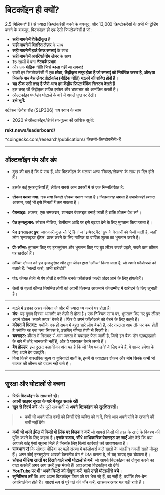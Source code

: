 # बिटकॉइन ही क्यों?
2.5 मिलियन* (!) से ज़्यादा क्रिप्टोकरेंसी बनने के बावजूद,
और 13,000 क्रिप्टोकरेंसी के अभी भी ट्रेडिंग करने के बावजूद, बिटकॉइन ही एक ऐसी क्रिप्टोकरेंसी है जो:

* **सही मायने में विकेंद्रीकृत** है
* **सही मायने में वितरित लेज़र** के साथ
* **सही मायने में हार्ड कैप्ड सप्लाई** के साथ
* **सही मायने में अपरिवर्तनीय लेज़र** के साथ
* 15 सालों में बना **नेटवर्क प्रभाव**
* और एक **मौद्रिक नीति जिसे बदला नहीं जा सकता!**
* बाकी हर क्रिप्टोकरेंसी में एक **छोटा, केंद्रीकृत समूह
होता है जो सप्लाई को नियंत्रित करता है, और/या जिसके पास
बेस लेयर प्रोटोकॉल (मौद्रिक
नीति) बदलने की शक्ति होती है।**
* **यह ठीक उसी तरह है जैसे आज हम केंद्रीय फ़िएट बैंकिंग सिस्टम
देखते हैं**
* इस तरह की केंद्रीकृत शक्ति हेरफेर और
भ्रष्टाचार को आमंत्रित करती है।
* ऑल्टकॉइन पंप/डंप घोटाले के बारे में अगले पृष्ठ पर देखें।
* **इसे सुनें:**

स्टीफन लिवेरा पॉड (SLP306) गाय स्वान के साथ

* 2020 से ऑल्टकॉइन/डेफी रग-पुल्स की आंशिक सूची:

**rekt.news/leaderboard/**

*coingecko.com/research/publications/
कितनी-क्रिप्टोकरेंसी-हैं

---

## ऑल्टकॉइन पंप और डंप
* दुख की बात है कि ये सच हैं, और बिटकॉइन के अलावा अन्य 'क्रिप्टो/टोकन' के साथ हर दिन होते हैं।
* इसके कई पुनरावृत्तियाँ हैं, लेकिन सबसे
आम प्रकारों में से एक निम्नलिखित है:

* **टोकन बनाया गया:** एक नया क्रिप्टो टोकन बनाया जाता है। जितना यह लगता है उससे कहीं ज़्यादा आसान, कोई भी इसे मिनटों में कर सकता है।
* **वेबसाइट:** अक्सर, एक चमकदार, शानदार वेबसाइट बनाई जाती है
ताकि टोकन वैध लगे।
* **पेड इन्फ्लुएंसर:** सोशल मीडिया,
टेलीग्राम आदि पर इसे बढ़ावा देने के लिए भुगतान किया जाता है।
* **पेड इनसाइडर ग्रुप:** जानकारी कुछ सौ 'ट्रेडिंग' या 'इन्वेस्टमेंट'
ग्रुप के नेताओं को भेजी जाती है, जहाँ लोग 'इनसाइडर इंटेल'
प्राप्त करने के लिए मासिक या वार्षिक शुल्क का भुगतान करते हैं।
* **प्री-लॉन्च:** भुगतान किए गए इन्फ्लुएंसर और भुगतान किए गए ग्रुप लीडर सबसे पहले, सबसे कम कीमत पर खरीदते हैं।
* **लॉन्च:** टोकन को इन इन्फ्लुएंसर
और ग्रुप लीडर द्वारा 'लॉन्च' किया जाता है, जो अपने फॉलोअर्स को बताते हैं: "जल्दी करो,
अभी खरीदो!"
* **पंप:** कीमत तेज़ी से पंप होती है क्योंकि उनके फॉलोअर्स जल्दी अंदर आने के लिए हांफते हैं।
* तेज़ी से बढ़ती कीमत नियमित लोगों को
अपनी किस्मत आज़माने की उम्मीद में खरीदने के लिए लुभाती है।

---

* बदले में इसका असर कीमत को
और भी ज़्यादा पंप करने पर होता है।
* **डंप:** यह दुखद हिस्सा आमतौर पर तेज़ी से होता है। एक निश्चित
समय पर, भुगतान किए गए ग्रुप लीडर अपने टोकन 'सबसे ऊपर' बेचते हैं। फिर वे अपने फॉलोअर्स को बेचने के लिए कहते हैं।
* **कीमत में गिरावट:** क्योंकि एक ही समय में बहुत सारे लोग बेचते हैं, और तरलता आम तौर पर कम होती है क्योंकि यह
एक नया सिक्का है, इसलिए कीमत तेज़ी से गिरती है।
* **घबराहट:** कीमत में गिरावट से आम जनता में घबराहट फैल जाती है,
जिन्हें इन बैक-डोर गड़बड़झाले के बारे में कोई जानकारी नहीं है, और वे घबराकर बेचने लगते हैं।
* **बैग होल्डर:** इस दुखद कहानी का अंत यह है कि जो
'बैग पकड़ने' के लिए बचे हैं, वे शायद हमेशा के लिए अपने बैग पकड़ेंगे।
* बिना किसी वास्तविक मूल्य या बुनियादी बातों के, इनमें से ज़्यादातर
टोकन और मीम सिक्के कभी भी बाज़ार
की कीमत को वापस नहीं पाते हैं।

---

## सुरक्षा और घोटालों से बचना
* **सिर्फ़ बिटकॉइन के साथ बने रहें।**
* **अपनी साइबर सुरक्षा के बारे में बहुत सतर्क रहें!**
* **खुद से रिसर्च करें** और पूरी सावधानी से **अपने बिटकॉइन को सुरक्षित रखें**।

>* **कभी भी अपने सीड शब्दों को किसी ऐसे व्यक्ति को न दें,
जिसे आप अपने सोने के खजाने की चाबी नहीं देंगे!**

* **कभी भी अपने ईमेल में किसी भी लिंक पर क्लिक न करें** जो आपसे
किसी भी तरह के खाते के विवरण की पुष्टि करने के लिए कहता है। **इसके बजाय, सीधे आधिकारिक वेबसाइट पर जाएँ** और देखें कि क्या आपको
कोई ऐसी सूचना मिली है जिसके लिए किसी कार्रवाई की आवश्यकता है।
* **सावधान रहें** कि सोशल मीडिया पर बड़ी संख्या में फॉलोअर्स वाले खातों के अंतहीन नकली खाते मौजूद हैं। अगर कोई
इन्फ्लुएंसर आपको बेतरतीब ढंग से DM करता है, तो यह शायद एक घोटाला है।
* **सोशल मीडिया खातों पर दिखने वाले सभी घोटालों से बचें**, जो आपके बिटकॉइन को दोगुना करने का वादा करते हैं अगर आप
उन्हें कुछ भेजते हैं! आप अपना बिटकॉइन खो देंगे!
* **YouTube पर भी 'अपने क्रिप्टो को दोगुना करें' वाले उन्हीं घोटालों से बचें**।
* **सुनिश्चित करें** कि आप अपना बिटकॉइन जिस पते पर भेज रहे हैं, वह सही है, क्योंकि लेन-देन अपरिवर्तनीय होते हैं। आदर्श रूप से पूरे पते की जाँच करें, खासकर अगर यह बड़ी
राशि है।

---
